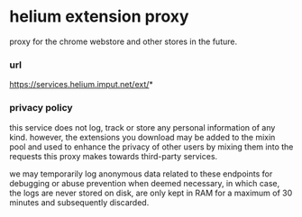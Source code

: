 # helium extension proxy

proxy for the chrome webstore and other stores in the future.

### url

https://services.helium.imput.net/ext/*

### privacy policy

this service does not log, track or store any personal information of any kind. however, the
extensions you download may be added to the mixin pool and used to enhance the privacy of other
users by mixing them into the requests this proxy makes towards third-party services.

we may temporarily log anonymous data related to these endpoints for debugging or abuse prevention
when deemed necessary, in which case, the logs are never stored on disk, are only kept in RAM for a
maximum of 30 minutes and subsequently discarded.
